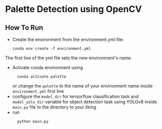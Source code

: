 # Palette Detection using OpenCV

## How To Run

- Create the environment from the environment.yml file:
  ```
  conda env create -f environment.yml
  ```
The first line of the yml file sets the new environment's name.
- Activate conda environment using
  ```
    conda activate palette
  ```
  or change the `palette` to the name of your environment name inside `environment.yml` first line
- configure the `model_dir` for tensorflow classification task and `model_yolo_dir` variable for object detection task using YOLOv8 inside `main.py` file to the directory to your liking
- run
  ```
    python main.py
  ```
